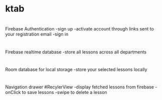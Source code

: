 # ktab
#
Firebase Authentication
-sign up
-activate account through links sent to your registration email
-sign in
#
Firebase realtime database
-store all lessons across all departments
#
Room database for local storage
-store your selected lessons locally
#
Navigation drawer
#RecylerView
-display fetched lessons from firebase
-onClick to save lessons
-swipe to delete a lesson
